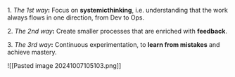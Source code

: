 1. _The 1st way_**:** Focus on **systemicthinking**, i.e. understanding that the work always flows in one direction, from Dev to Ops.

2. _The 2nd way_**:** Create smaller processes that are enriched with **feedback**.

3. _The 3rd way_**:** Continuous experimentation, to **learn from mistakes** and achieve mastery.

![[Pasted image 20241007105103.png]]
